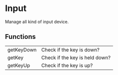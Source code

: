 # Input

Manage all kind of input device.


## Functions

<table>
  <tr>
    <td>getKeyDown</td>
    <td>Check if the key is down?</td>
  </tr>
  <tr>
    <td>getKey</td>
    <td>Check if the key is held down?</td>
  </tr>
  <tr>
    <td>getKeyUp</td>
    <td>Check if the key is up?</td>
  </tr>
</table>
